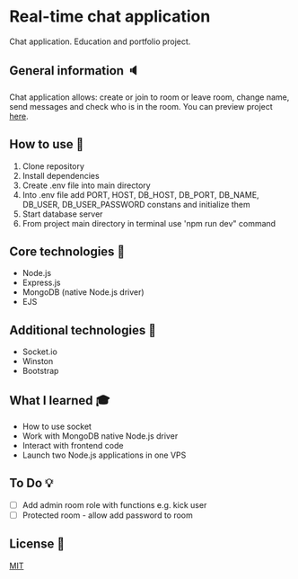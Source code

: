 # Real-time chat application
Chat application. Education and portfolio project.

## General information :speaker:  
Chat application allows: create or join to room or leave room, change name, send messages and check who is in the room. You can preview project [here](http://rtchat.toadres.pl).  

## How to use :speech_balloon:  
1. Clone repository  
2. Install dependencies  
3. Create .env file into main directory  
4. Into .env file add PORT, HOST, DB_HOST, DB_PORT, DB_NAME, DB_USER, DB_USER_PASSWORD constans and initialize them  
5. Start database server  
6. From project main directory in terminal use 'npm run dev" command

## Core technologies :rocket:  
* Node.js  
* Express.js  
* MongoDB (native Node.js driver) 
* EJS

## Additional technologies :link:  
* Socket.io    
* Winston
* Bootstrap

## What I learned :mortar_board:   
* How to use socket  
* Work with MongoDB native Node.js driver
* Interact with frontend code  
* Launch two Node.js applications in one VPS 

## To Do :bulb:  
- [ ] Add admin room role with functions e.g. kick user  
- [ ] Protected room - allow add password to room  

## License :closed_book:  
[MIT](LICENSE)
